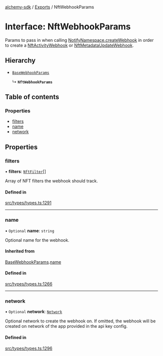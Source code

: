 [alchemy-sdk](../README.md) / [Exports](../modules.md) / NftWebhookParams

# Interface: NftWebhookParams

Params to pass in when calling [NotifyNamespace.createWebhook](../classes/NotifyNamespace.md#createwebhook) in order
to create a [NftActivityWebhook](NftActivityWebhook.md) or [NftMetadataUpdateWebhook](NftMetadataUpdateWebhook.md).

## Hierarchy

- [`BaseWebhookParams`](BaseWebhookParams.md)

  ↳ **`NftWebhookParams`**

## Table of contents

### Properties

- [filters](NftWebhookParams.md#filters)
- [name](NftWebhookParams.md#name)
- [network](NftWebhookParams.md#network)

## Properties

### filters

• **filters**: [`NftFilter`](NftFilter.md)[]

Array of NFT filters the webhook should track.

#### Defined in

[src/types/types.ts:1291](https://github.com/alchemyplatform/alchemy-sdk-js/blob/1ee40cb2/src/types/types.ts#L1291)

___

### name

• `Optional` **name**: `string`

Optional name for the webhook.

#### Inherited from

[BaseWebhookParams](BaseWebhookParams.md).[name](BaseWebhookParams.md#name)

#### Defined in

[src/types/types.ts:1266](https://github.com/alchemyplatform/alchemy-sdk-js/blob/1ee40cb2/src/types/types.ts#L1266)

___

### network

• `Optional` **network**: [`Network`](../enums/Network.md)

Optional network to create the webhook on. If omitted, the webhook will be
created on network of the app provided in the api key config.

#### Defined in

[src/types/types.ts:1296](https://github.com/alchemyplatform/alchemy-sdk-js/blob/1ee40cb2/src/types/types.ts#L1296)
